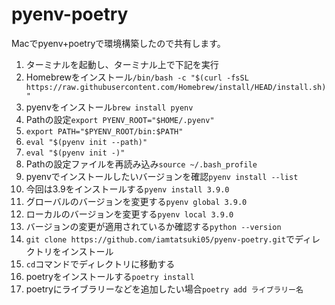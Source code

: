 # pyenv-poetry
Macでpyenv+poetryで環境構築したので共有します。
1. ターミナルを起動し、ターミナル上で下記を実行
2. Homebrewをインストール`/bin/bash -c "$(curl -fsSL https://raw.githubusercontent.com/Homebrew/install/HEAD/install.sh)"`
3. pyenvをインストール`brew install pyenv`
4. Pathの設定`export PYENV_ROOT="$HOME/.pyenv"`
5. `export PATH="$PYENV_ROOT/bin:$PATH"`
6. `eval "$(pyenv init --path)"`
7. `eval "$(pyenv init -)"`
8. Pathの設定ファイルを再読み込み`source ~/.bash_profile`
9. pyenvでインストールしたいバージョンを確認`pyenv install --list`
10. 今回は3.9をインストールする`pyenv install 3.9.0`
11. グローバルのバージョンを変更する`pyenv global 3.9.0`
12. ローカルのバージョンを変更する`pyenv local 3.9.0`
13. バージョンの変更が適用されているか確認する`python --version`
14. `git clone https://github.com/iamtatsuki05/pyenv-poetry.git`でディレクトリをインストール
15. `cd`コマンドでディレクトリに移動する
16. poetryをインストールする`poetry install`
17. poetryにライブラリーなどを追加したい場合`poetry add ライブラリー名`
